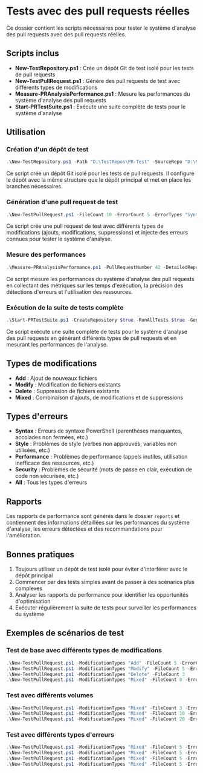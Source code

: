 # Tests avec des pull requests réelles

Ce dossier contient les scripts nécessaires pour tester le système d'analyse des pull requests avec des pull requests réelles.

## Scripts inclus

- **New-TestRepository.ps1** : Crée un dépôt Git de test isolé pour les tests de pull requests
- **New-TestPullRequest.ps1** : Génère des pull requests de test avec différents types de modifications
- **Measure-PRAnalysisPerformance.ps1** : Mesure les performances du système d'analyse des pull requests
- **Start-PRTestSuite.ps1** : Exécute une suite complète de tests pour le système d'analyse

## Utilisation

### Création d'un dépôt de test

```powershell
.\New-TestRepository.ps1 -Path "D:\TestRepos\PR-Test" -SourceRepo "D:\MyProject"
```

Ce script crée un dépôt Git isolé pour les tests de pull requests. Il configure le dépôt avec la même structure que le dépôt principal et met en place les branches nécessaires.

### Génération d'une pull request de test

```powershell
.\New-TestPullRequest.ps1 -FileCount 10 -ErrorCount 5 -ErrorTypes "Syntax,Style" -ModificationTypes "Mixed"
```

Ce script crée une pull request de test avec différents types de modifications (ajouts, modifications, suppressions) et injecte des erreurs connues pour tester le système d'analyse.

### Mesure des performances

```powershell
.\Measure-PRAnalysisPerformance.ps1 -PullRequestNumber 42 -DetailedReport $true
```

Ce script mesure les performances du système d'analyse des pull requests en collectant des métriques sur les temps d'exécution, la précision des détections d'erreurs et l'utilisation des ressources.

### Exécution de la suite de tests complète

```powershell
.\Start-PRTestSuite.ps1 -CreateRepository $true -RunAllTests $true -GenerateReport $true
```

Ce script exécute une suite complète de tests pour le système d'analyse des pull requests en générant différents types de pull requests et en mesurant les performances de l'analyse.

## Types de modifications

- **Add** : Ajout de nouveaux fichiers
- **Modify** : Modification de fichiers existants
- **Delete** : Suppression de fichiers existants
- **Mixed** : Combinaison d'ajouts, de modifications et de suppressions

## Types d'erreurs

- **Syntax** : Erreurs de syntaxe PowerShell (parenthèses manquantes, accolades non fermées, etc.)
- **Style** : Problèmes de style (verbes non approuvés, variables non utilisées, etc.)
- **Performance** : Problèmes de performance (appels inutiles, utilisation inefficace des ressources, etc.)
- **Security** : Problèmes de sécurité (mots de passe en clair, exécution de code non sécurisée, etc.)
- **All** : Tous les types d'erreurs

## Rapports

Les rapports de performance sont générés dans le dossier `reports` et contiennent des informations détaillées sur les performances du système d'analyse, les erreurs détectées et des recommandations pour l'amélioration.

## Bonnes pratiques

1. Toujours utiliser un dépôt de test isolé pour éviter d'interférer avec le dépôt principal
2. Commencer par des tests simples avant de passer à des scénarios plus complexes
3. Analyser les rapports de performance pour identifier les opportunités d'optimisation
4. Exécuter régulièrement la suite de tests pour surveiller les performances du système

## Exemples de scénarios de test

### Test de base avec différents types de modifications

```powershell
.\New-TestPullRequest.ps1 -ModificationTypes "Add" -FileCount 5 -ErrorCount 3
.\New-TestPullRequest.ps1 -ModificationTypes "Modify" -FileCount 5 -ErrorCount 3
.\New-TestPullRequest.ps1 -ModificationTypes "Delete" -FileCount 3
.\New-TestPullRequest.ps1 -ModificationTypes "Mixed" -FileCount 8 -ErrorCount 3
```

### Test avec différents volumes

```powershell
.\New-TestPullRequest.ps1 -ModificationTypes "Mixed" -FileCount 3 -ErrorCount 2
.\New-TestPullRequest.ps1 -ModificationTypes "Mixed" -FileCount 10 -ErrorCount 2
.\New-TestPullRequest.ps1 -ModificationTypes "Mixed" -FileCount 20 -ErrorCount 2
```

### Test avec différents types d'erreurs

```powershell
.\New-TestPullRequest.ps1 -ModificationTypes "Mixed" -FileCount 5 -ErrorCount 3 -ErrorTypes "Syntax"
.\New-TestPullRequest.ps1 -ModificationTypes "Mixed" -FileCount 5 -ErrorCount 3 -ErrorTypes "Style"
.\New-TestPullRequest.ps1 -ModificationTypes "Mixed" -FileCount 5 -ErrorCount 3 -ErrorTypes "Performance"
.\New-TestPullRequest.ps1 -ModificationTypes "Mixed" -FileCount 5 -ErrorCount 3 -ErrorTypes "Security"
```
